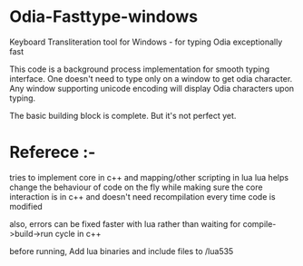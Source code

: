 # Odia-Fasttype-windows
Keyboard Transliteration tool for Windows - for typing Odia exceptionally fast


This code is a  background process implementation for smooth typing interface.
One doesn't need to type only on a window to get odia character.
Any window supporting unicode encoding will display Odia characters upon typing.

The basic building block is complete.
But it's not perfect yet.


# Referece :- 


tries to implement core in c++ and mapping/other scripting in lua
lua helps change the behaviour of code on the fly
while making sure the core interaction is in c++ and doesn't need recompilation every time code is modified

also, errors can be fixed faster with lua rather than waiting for compile->build->run cycle in c++



before running, Add lua binaries and include files to /lua535 